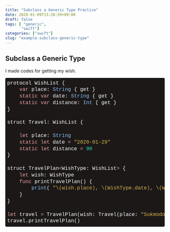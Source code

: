 ```yaml
---
title: "Subclass a Generic Type Practice"
date: 2020-01-09T13:28:59+09:00
draft: false
tags: [ "generic", 
       "swift"]
categories: ["swift"]
slug: "example-subclass-generic-type"
---
```


## Subclass a Generic Type

I made codes for getting my wish.

<div class="colorscripter-code" style="font-size:13px; color:#FFFFFF;font-family:Consolas, 'Liberation Mono', Menlo, Courier, monospace !important; position:relative !important;overflow:auto"><table class="colorscripter-code-table" style="margin:0;padding:0;border:none;background-color:#1C1818;border-radius:4px;" cellspacing="0" cellpadding="0"><tr><td style="padding:6px 0;text-align:left"><div style="margin:0;padding:0;color:#FFFFFF;font-family:Consolas, 'Liberation Mono', Menlo, Courier, monospace !important;line-height:130%"><div style="padding:0 6px; white-space:pre; line-height:130%">protocol&nbsp;WishList&nbsp;{</div><div style="padding:0 6px; white-space:pre; line-height:130%">&nbsp;&nbsp;&nbsp;&nbsp;<span style="color:#F1A5A5">var</span>&nbsp;place:&nbsp;<span style="color:#8AC7FD">String</span>&nbsp;{&nbsp;get&nbsp;}</div><div style="padding:0 6px; white-space:pre; line-height:130%">&nbsp;&nbsp;&nbsp;&nbsp;<span style="color:#F1A5A5">static</span>&nbsp;<span style="color:#F1A5A5">var</span>&nbsp;date:&nbsp;<span style="color:#8AC7FD">String</span>&nbsp;{&nbsp;get&nbsp;}</div><div style="padding:0 6px; white-space:pre; line-height:130%">&nbsp;&nbsp;&nbsp;&nbsp;<span style="color:#F1A5A5">static</span>&nbsp;<span style="color:#F1A5A5">var</span>&nbsp;distance:&nbsp;<span style="color:#8AC7FD">Int</span>&nbsp;{&nbsp;get&nbsp;}</div><div style="padding:0 6px; white-space:pre; line-height:130%">}</div><div style="padding:0 6px; white-space:pre; line-height:130%">&nbsp;</div><div style="padding:0 6px; white-space:pre; line-height:130%">struct&nbsp;Travel:&nbsp;WishList&nbsp;{</div><div style="padding:0 6px; white-space:pre; line-height:130%">&nbsp;&nbsp;&nbsp;&nbsp;</div><div style="padding:0 6px; white-space:pre; line-height:130%">&nbsp;&nbsp;&nbsp;&nbsp;<span style="color:#F1A5A5">let</span>&nbsp;place:&nbsp;<span style="color:#8AC7FD">String</span></div><div style="padding:0 6px; white-space:pre; line-height:130%">&nbsp;&nbsp;&nbsp;&nbsp;<span style="color:#F1A5A5">static</span>&nbsp;<span style="color:#F1A5A5">let</span>&nbsp;date&nbsp;<span style="color:#BB86F9"></span><span style="color:#F1A5A5">=</span>&nbsp;<span style="color:#DBB84A">"2020-01-29"</span></div><div style="padding:0 6px; white-space:pre; line-height:130%">&nbsp;&nbsp;&nbsp;&nbsp;<span style="color:#F1A5A5">static</span>&nbsp;<span style="color:#F1A5A5">let</span>&nbsp;distance&nbsp;<span style="color:#BB86F9"></span><span style="color:#F1A5A5">=</span>&nbsp;<span style="color:#2CE1BC">90</span></div><div style="padding:0 6px; white-space:pre; line-height:130%">}</div><div style="padding:0 6px; white-space:pre; line-height:130%">&nbsp;</div><div style="padding:0 6px; white-space:pre; line-height:130%">struct&nbsp;TravelPlan<span style="color:#BB86F9"></span><span style="color:#F1A5A5">&lt;</span>WishType:&nbsp;WishList<span style="color:#BB86F9"></span><span style="color:#F1A5A5">&gt;</span>&nbsp;{</div><div style="padding:0 6px; white-space:pre; line-height:130%">&nbsp;&nbsp;&nbsp;&nbsp;<span style="color:#F1A5A5">let</span>&nbsp;wish:&nbsp;WishType</div><div style="padding:0 6px; white-space:pre; line-height:130%">&nbsp;&nbsp;&nbsp;&nbsp;<span style="color:#F1A5A5">func</span>&nbsp;printTravelPlan()&nbsp;{</div><div style="padding:0 6px; white-space:pre; line-height:130%">&nbsp;&nbsp;&nbsp;&nbsp;&nbsp;&nbsp;&nbsp;&nbsp;<span style="color:#8AC7FD">print</span>(&nbsp;<span style="color:#DBB84A">"\(wish.place),&nbsp;\(WishType.date),&nbsp;\(WishType.distance)&nbsp;km"</span>)</div><div style="padding:0 6px; white-space:pre; line-height:130%">&nbsp;&nbsp;&nbsp;&nbsp;}</div><div style="padding:0 6px; white-space:pre; line-height:130%">}</div><div style="padding:0 6px; white-space:pre; line-height:130%">&nbsp;</div><div style="padding:0 6px; white-space:pre; line-height:130%"><span style="color:#F1A5A5">let</span>&nbsp;travel&nbsp;<span style="color:#BB86F9"></span><span style="color:#F1A5A5">=</span>&nbsp;TravelPlan(wish:&nbsp;Travel(place:&nbsp;<span style="color:#DBB84A">"Sukmodo"</span>))</div><div style="padding:0 6px; white-space:pre; line-height:130%">travel.printTravelPlan()</div></div></td></tr></table></div>


